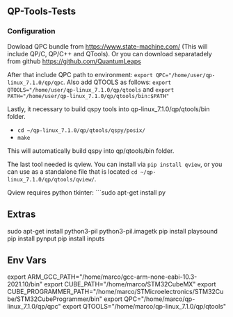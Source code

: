 ## QP-Tools-Tests

### Configuration

Dowload QPC bundle from https://www.state-machine.com/ (This will include QP/C, QP/C++ and QTools). Or you can download separatadely from github https://github.com/QuantumLeaps


After that include QPC path to environment: ```export QPC="/home/user/qp-linux_7.1.0/qp/qpc```.
Also add QTOOLS as follows: ```export QTOOLS="/home/user/qp-linux_7.1.0/qp/qtools``` and ```export PATH="/home/user/qp-linux_7.1.0/qp/qtools/bin:$PATH"```

Lastly, it necessary to build qspy tools into qp-linux_7.1.0/qp/qtools/bin folder.
* ```cd ~/qp-linux_7.1.0/qp/qtools/qspy/posix/```
* ```make```

This will automatically build qspy into qp/qtools/bin folder.

The last tool needed is qview. You can install via ```pip install qview```, or you can use as a standalone file that is located ```cd ~/qp-linux_7.1.0/qp/qtools/qview/```.

Qview requires python tkinter: ```sudo apt-get install py


## Extras
sudo apt-get install python3-pil python3-pil.imagetk
pip install playsound
pip install pynput
pip install inputs


## Env Vars
export ARM_GCC_PATH="/home/marco/gcc-arm-none-eabi-10.3-2021.10/bin"
export CUBE_PATH="/home/marco/STM32CubeMX"
export CUBE_PROGRAMMER_PATH="/home/marco/STMicroelectronics/STM32Cube/STM32CubeProgrammer/bin"
export QPC="/home/marco/qp-linux_7.1.0/qp/qpc"
export QTOOLS="/home/marco/qp-linux_7.1.0/qp/qtools"
